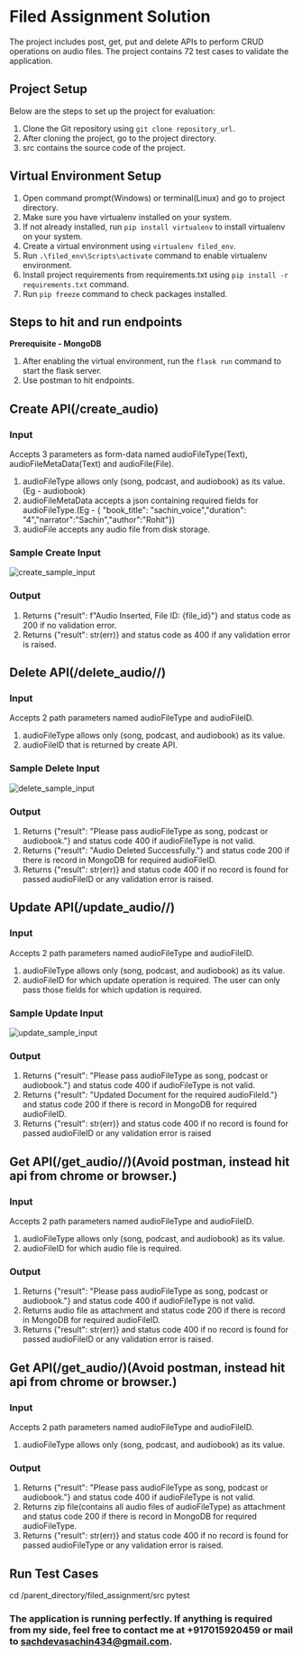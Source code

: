 # Filed Assignment Solution

The project includes post, get, put and delete APIs to perform CRUD operations on audio files. The project contains 72 test cases to validate the application.


## Project Setup
Below are the steps to set up the project for evaluation:
1. Clone the Git repository using ```git clone repository_url```.
2. After cloning the project, go to the project directory.
3. src contains the source code of the project.

## Virtual Environment Setup
1. Open command prompt(Windows) or terminal(Linux) and go to project directory.
2. Make sure you have virtualenv installed on your system.
3. If not already installed, run ```pip install virtualenv``` to install virtualenv on your system.
4. Create a virtual environment using ```virtualenv filed_env```.
5. Run ```.\filed_env\Scripts\activate``` command to enable virtualenv environment.
6. Install project requirements from requirements.txt using ```pip install -r requirements.txt``` command.
7. Run ```pip freeze``` command to check packages installed.

## Steps to hit and run endpoints
**Prerequisite - MongoDB**
1. After enabling the virtual environment, run the ```flask run``` command to start the flask server.
2. Use postman to hit endpoints.

## Create API(/create_audio)
### Input
Accepts 3 parameters as form-data named audioFileType(Text),
audioFileMetaData(Text) and audioFile(File).
1. audioFileType allows only (song, podcast, and audiobook) as its value.(Eg - audiobook)
2. audioFileMetaData accepts a json containing required fields for audioFileType.(Eg - { "book_title": "sachin_voice","duration": "4","narrator":"Sachin","author":"Rohit"})
3. audioFile accepts any audio file from disk storage.

### Sample Create Input
![create_sample_input](https://github.com/sachdevasachin434/filed_assignment/blob/master/images/sample_create_input.png?raw==True)
### Output
1. Returns {"result": f"Audio Inserted, File ID: {file_id}"} and status code as 200 if no validation error.
2. Returns {"result": str(err)} and status code as 400 if any validation error is raised.

## Delete API(/delete_audio/<audioFileType>/<audioFileID>)
### Input
Accepts 2 path parameters named audioFileType and audioFileID.
1. audioFileType allows only (song, podcast, and audiobook) as its value.
2. audioFileID that is returned by create API.

### Sample Delete Input
![delete_sample_input](https://github.com/sachdevasachin434/filed_assignment/blob/master/images/sample_delete_input.png?raw==True)
### Output
1. Returns {"result": "Please pass audioFileType as song, podcast or audiobook."}
and status code 400 if audioFileType is not valid.
2. Returns {"result": "Audio Deleted Successfully."} and status code 200 if there is
record in MongoDB for required audioFileID.
3. Returns {"result": str(err)} and status code 400 if no record is found for passed audioFileID or any validation error is raised.

## Update API(/update_audio/<audioFileType>/<audioFileID>)
### Input
Accepts 2 path parameters named audioFileType and audioFileID.
1. audioFileType allows only (song, podcast, and audiobook) as its value.
2. audioFileID for which update operation is required. The user can only pass those fields for which updation is required.
### Sample Update Input
![update_sample_input](https://github.com/sachdevasachin434/filed_assignment/blob/master/images/sample_update_input.png?raw==True)
### Output
1. Returns {"result": "Please pass audioFileType as song, podcast or audiobook."}
and status code 400 if audioFileType is not valid.
2. Returns {"result": "Updated Document for the required audioFileId."} and status
code 200 if there is record in MongoDB for required audioFileID.
3. Returns {"result": str(err)} and status code 400 if no record is found for passed audioFileID or any validation error is raised

## Get API(/get_audio/<audioFileType>/<audioFileID>)(Avoid postman, instead hit api from chrome or browser.)
### Input
Accepts 2 path parameters named audioFileType and audioFileID.
1. audioFileType allows only (song, podcast, and audiobook) as its value.
2. audioFileID for which audio file is required.
### Output
1. Returns {"result": "Please pass audioFileType as song, podcast or audiobook."}
and status code 400 if audioFileType is not valid.
2. Returns audio file as attachment and status code 200 if there is record in MongoDB for required audioFileID.
3. Returns {"result": str(err)} and status code 400 if no record is found for passed
audioFileID or any validation error is raised.
## Get API(/get_audio/<audioFileType>)(Avoid postman, instead hit api from chrome or browser.)
### Input
Accepts 2 path parameters named audioFileType and audioFileID.
1. audioFileType allows only (song, podcast, and audiobook) as its value.
### Output
1. Returns {"result": "Please pass audioFileType as song, podcast or audiobook."}
and status code 400 if audioFileType is not valid.
2. Returns zip file(contains all audio files of audioFileType) as attachment and status code 200 if there is record in MongoDB for required audioFileType.
3. Returns {"result": str(err)} and status code 400 if no record is found for passed audioFileType or any validation error is raised.

## Run Test Cases
cd /parent_directory/filed_assignment/src
pytest

### The application is running perfectly. If anything is required from my side, feel free to contact me at +917015920459 or mail to sachdevasachin434@gmail.com.